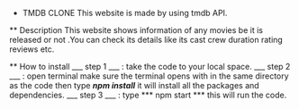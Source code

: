* TMDB CLONE
This website is made by using tmdb API.

** Description
This website shows information of any movies be it is released or not .You can check its details like its cast crew duration rating reviews etc.

** How to install 
___ step 1 ___ : take the code to your local space.
___ step 2 ___ : open terminal make sure the terminal opens with in the same directory as the code then type ***npm install*** it will install all the packages and dependencies.
___ step 3 ___ : type *** npm start *** this will run the code.